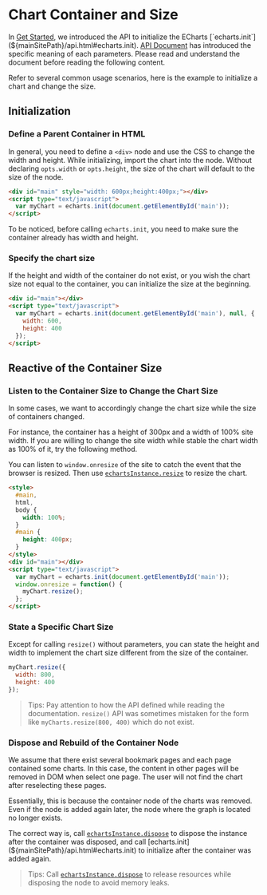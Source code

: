 # Chart Container and Size

In [Get Started](${lang}/get-started), we introduced the API to initialize the ECharts [`echarts.init`](${mainSitePath}/api.html#echarts.init). [API Document](${mainSitePath}/api.html#echarts.init) has introduced the specific meaning of each parameters. Please read and understand the document before reading the following content.

Refer to several common usage scenarios, here is the example to initialize a chart and change the size.

## Initialization

### Define a Parent Container in HTML

In general, you need to define a `<div>` node and use the CSS to change the width and height. While initializing, import the chart into the node. Without declaring `opts.width` or `opts.height`, the size of the chart will default to the size of the node.

```html
<div id="main" style="width: 600px;height:400px;"></div>
<script type="text/javascript">
  var myChart = echarts.init(document.getElementById('main'));
</script>
```

To be noticed, before calling `echarts.init`, you need to make sure the container already has width and height.

### Specify the chart size

If the height and width of the container do not exist, or you wish the chart size not equal to the container, you can initialize the size at the beginning.

```html
<div id="main"></div>
<script type="text/javascript">
  var myChart = echarts.init(document.getElementById('main'), null, {
    width: 600,
    height: 400
  });
</script>
```

## Reactive of the Container Size

### Listen to the Container Size to Change the Chart Size

In some cases, we want to accordingly change the chart size while the size of containers changed.

For instance, the container has a height of 300px and a width of 100% site width. If you are willing to change the site width while stable the chart width as 100% of it, try the following method.

You can listen to `window.onresize` of the site to catch the event that the browser is resized. Then use [`echartsInstance.resize`](${mainSitePath}api.html#echartsInstance.resize) to resize the chart.

```html
<style>
  #main,
  html,
  body {
    width: 100%;
  }
  #main {
    height: 400px;
  }
</style>
<div id="main"></div>
<script type="text/javascript">
  var myChart = echarts.init(document.getElementById('main'));
  window.onresize = function() {
    myChart.resize();
  };
</script>
```

### State a Specific Chart Size

Except for calling `resize()` without parameters, you can state the height and width to implement the chart size different from the size of the container.

```js
myChart.resize({
  width: 800,
  height: 400
});
```

> Tips: Pay attention to how the API defined while reading the documentation. `resize()` API was sometimes mistaken for the form like `myCharts.resize(800, 400)` which do not exist.

### Dispose and Rebuild of the Container Node

We assume that there exist several bookmark pages and each page contained some charts. In this case, the content in other pages will be removed in DOM when select one page. The user will not find the chart after reselecting these pages.

Essentially, this is because the container node of the charts was removed. Even if the node is added again later, the node where the graph is located no longer exists.

The correct way is, call [`echartsInstance.dispose`](${mainSitePath}api.html#echartsInstance.dispose) to dispose the instance after the container was disposed, and call [echarts.init](${mainSitePath}/api.html#echarts.init) to initialize after the container was added again.

> Tips: Call [`echartsInstance.dispose`](${mainSitePath}api.html#echartsInstance.dispose) to release resources while disposing the node to avoid memory leaks.
